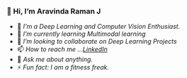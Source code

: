   ### 👋 Hi, I’m Aravinda Raman J
   
   
   
   
- 👀 *I'm a Deep Learning and Computer Vision Enthusiast.*
- 🌱 *I’m currently learning Multimodal learning*
- 💞️ *I’m looking to collaborate on Deep Learning Projects*
- 📫 *How to reach me ...[LinkedIn](https://www.linkedin.com/in/aravinda-raman-1402/)*
- 💬 *Ask me about anything.*
- ⚡ *Fun fact: I am a fitness freak.*


<!---
aravinda-1402/aravinda-1402 is a ✨ special ✨ repository because its `README.md` (this file) appears on your GitHub profile.
You can click the Preview link to take a look at your changes.
--->
